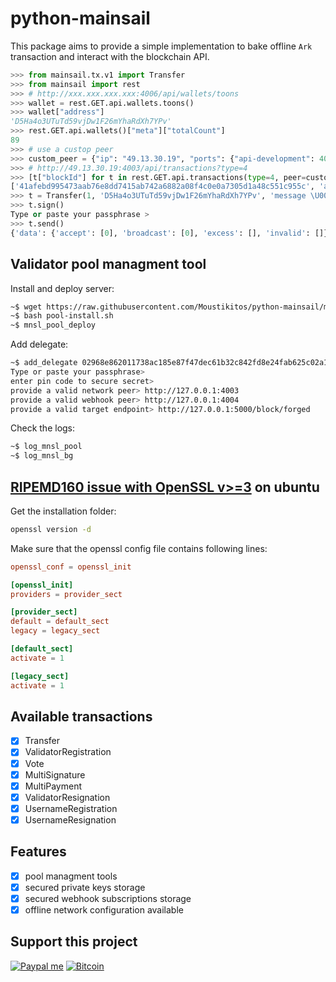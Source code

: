 # python-mainsail

This package aims to provide a simple implementation to bake offline `Ark`
transaction and interact with the blockchain API.

```python
>>> from mainsail.tx.v1 import Transfer
>>> from mainsail import rest
>>> # http://xxx.xxx.xxx.xxx:4006/api/wallets/toons
>>> wallet = rest.GET.api.wallets.toons()
>>> wallet["address"]
'D5Ha4o3UTuTd59vjDw1F26mYhaRdXh7YPv'
>>> rest.GET.api.wallets()["meta"]["totalCount"]
89
>>> # use a custop peer
>>> custom_peer = {"ip": "49.13.30.19", "ports": {"api-development": 4003}}
>>> # http://49.13.30.19:4003/api/transactions?type=4
>>> [t["blockId"] for t in rest.GET.api.transactions(type=4, peer=custom_peer)["data"]]
['41afebd995473aab76e8dd7415ab742a6882a08f4c0e0a7305d1a48c551c955c', 'aff37ad0288fadc9d5fdec584d1affab2df0021e86cde3ecb2ba263d6deba3cc']
>>> t = Transfer(1, 'D5Ha4o3UTuTd59vjDw1F26mYhaRdXh7YPv', 'message \U0001f919')
>>> t.sign()
Type or paste your passphrase >
>>> t.send()
{'data': {'accept': [0], 'broadcast': [0], 'excess': [], 'invalid': []}}
```

## Validator pool managment tool

Install and deploy server:

```bash
~$ wget https://raw.githubusercontent.com/Moustikitos/python-mainsail/master/pool-install.sh
~$ bash pool-install.sh
~$ mnsl_pool_deploy
```

Add delegate:

```bash
~$ add_delegate 02968e862011738ac185e87f47dec61b32c842fd8e24fab625c02a15ad7e2d0f65
Type or paste your passphrase>
enter pin code to secure secret>
provide a valid network peer> http://127.0.0.1:4003
provide a valid webhook peer> http://127.0.0.1:4004
provide a valid target endpoint> http://127.0.0.1:5000/block/forged
```

Check the logs:

```bash
~$ log_mnsl_pool
~$ log_mnsl_bg
```

## [RIPEMD160 issue with OpenSSL v>=3](https://github.com/openssl/openssl/issues/16994) on ubuntu

Get the installation folder:

```bash
openssl version -d
```

Make sure that the openssl config file contains following lines:

```conf
openssl_conf = openssl_init

[openssl_init]
providers = provider_sect

[provider_sect]
default = default_sect
legacy = legacy_sect

[default_sect]
activate = 1

[legacy_sect]
activate = 1
```

## Available transactions

* [x] Transfer
* [x] ValidatorRegistration
* [x] Vote
* [x] MultiSignature
* [x] MultiPayment
* [x] ValidatorResignation
* [x] UsernameRegistration
* [x] UsernameResignation

## Features

* [x] pool managment tools
* [x] secured private keys storage
* [x] secured webhook subscriptions storage
* [x] offline network configuration available

## Support this project

<!-- [![Liberapay receiving](https://img.shields.io/liberapay/goal/Toons?logo=liberapay)](https://liberapay.com/Toons/donate) -->
[![Paypal me](https://img.shields.io/badge/PayPal-toons-00457C?logo=paypal&logoColor=white)](https://paypal.me/toons)
[![Bitcoin](https://img.shields.io/badge/Donate-bc1q6aqr0hfq6shwlaux8a7ydvncw53lk2zynp277x-ff9900?logo=bitcoin)](https://github.com/Moustikitos/python-mainsail/blob/master/docs/img/bc1q6aqr0hfq6shwlaux8a7ydvncw53lk2zynp277x.png)
